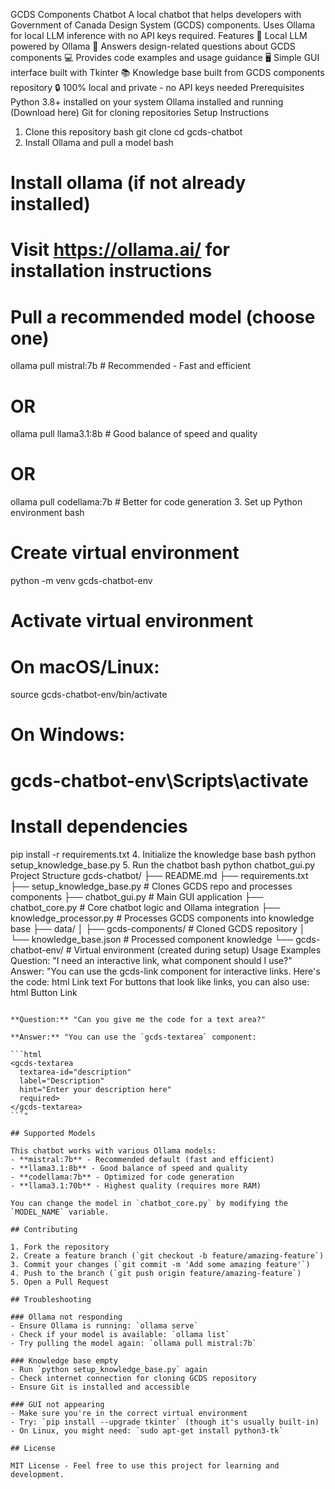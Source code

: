 GCDS Components Chatbot
A local chatbot that helps developers with Government of Canada Design System (GCDS) components. Uses Ollama for local LLM inference with no API keys required.
Features
🤖 Local LLM powered by Ollama
🎨 Answers design-related questions about GCDS components
💻 Provides code examples and usage guidance
🖥️ Simple GUI interface built with Tkinter
📚 Knowledge base built from GCDS components repository
🔒 100% local and private - no API keys needed
Prerequisites
Python 3.8+ installed on your system
Ollama installed and running (Download here)
Git for cloning repositories
Setup Instructions
1. Clone this repository
bash
git clone <your-repo-url>
cd gcds-chatbot
2. Install Ollama and pull a model
bash
# Install ollama (if not already installed)
# Visit https://ollama.ai/ for installation instructions

# Pull a recommended model (choose one)
ollama pull mistral:7b       # Recommended - Fast and efficient
# OR
ollama pull llama3.1:8b      # Good balance of speed and quality
# OR
ollama pull codellama:7b     # Better for code generation
3. Set up Python environment
bash
# Create virtual environment
python -m venv gcds-chatbot-env

# Activate virtual environment
# On macOS/Linux:
source gcds-chatbot-env/bin/activate
# On Windows:
# gcds-chatbot-env\Scripts\activate

# Install dependencies
pip install -r requirements.txt
4. Initialize the knowledge base
bash
python setup_knowledge_base.py
5. Run the chatbot
bash
python chatbot_gui.py
Project Structure
gcds-chatbot/
├── README.md
├── requirements.txt
├── setup_knowledge_base.py    # Clones GCDS repo and processes components
├── chatbot_gui.py            # Main GUI application
├── chatbot_core.py           # Core chatbot logic and Ollama integration
├── knowledge_processor.py    # Processes GCDS components into knowledge base
├── data/
│   ├── gcds-components/      # Cloned GCDS repository
│   └── knowledge_base.json   # Processed component knowledge
└── gcds-chatbot-env/         # Virtual environment (created during setup)
Usage Examples
Question: "I need an interactive link, what component should I use?"
Answer: "You can use the gcds-link component for interactive links. Here's the code:
html
<gcds-link href="https://example.com">Link text</gcds-link>
For buttons that look like links, you can also use:
html
<gcds-button button-role="secondary" button-id="link-button">
  Button Link
</gcds-button>
```"

**Question:** "Can you give me the code for a text area?"

**Answer:** "You can use the `gcds-textarea` component:

```html
<gcds-textarea
  textarea-id="description"
  label="Description"
  hint="Enter your description here"
  required>
</gcds-textarea>
```"

## Supported Models

This chatbot works with various Ollama models:
- **mistral:7b** - Recommended default (fast and efficient)
- **llama3.1:8b** - Good balance of speed and quality
- **codellama:7b** - Optimized for code generation
- **llama3.1:70b** - Highest quality (requires more RAM)

You can change the model in `chatbot_core.py` by modifying the `MODEL_NAME` variable.

## Contributing

1. Fork the repository
2. Create a feature branch (`git checkout -b feature/amazing-feature`)
3. Commit your changes (`git commit -m 'Add some amazing feature'`)
4. Push to the branch (`git push origin feature/amazing-feature`)
5. Open a Pull Request

## Troubleshooting

### Ollama not responding
- Ensure Ollama is running: `ollama serve`
- Check if your model is available: `ollama list`
- Try pulling the model again: `ollama pull mistral:7b`

### Knowledge base empty
- Run `python setup_knowledge_base.py` again
- Check internet connection for cloning GCDS repository
- Ensure Git is installed and accessible

### GUI not appearing
- Make sure you're in the correct virtual environment
- Try: `pip install --upgrade tkinter` (though it's usually built-in)
- On Linux, you might need: `sudo apt-get install python3-tk`

## License

MIT License - Feel free to use this project for learning and development.
